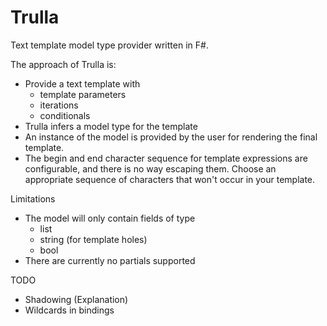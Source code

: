 # Trulla

Text template model type provider written in F#.

The approach of Trulla is:
* Provide a text template with
  * template parameters
  * iterations
  * conditionals
* Trulla infers a model type for the template
* An instance of the model is provided by the user for rendering the final template.
* The begin and end character sequence for template expressions are configurable, and there is no way escaping them. Choose an appropriate sequence of characters that won't occur in your template.

Limitations

* The model will only contain  fields of type
  * list
  * string (for template holes)
  * bool 
* There are currently no partials supported

TODO
* Shadowing (Explanation)
* Wildcards in bindings
